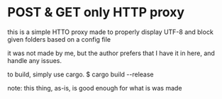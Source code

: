 # POST & GET only HTTP proxy

this is a simple HTTO proxy made to properly display UTF-8 and block given folders based on a config file

it was not made by me, but the author prefers that I have it in here, and handle any issues.


to build, simply use cargo.
$ cargo build --release

note: this thing, as-is, is good enough for what is was made 
